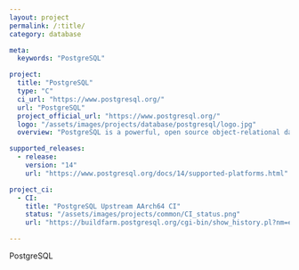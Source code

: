 ```yaml
---
layout: project
permalink: /:title/
category: database

meta:
  keywords: "PostgreSQL"

project:
  title: "PostgreSQL"
  type: "C"
  ci_url: "https://www.postgresql.org/"
  url: "PostgreSQL"
  project_official_url: "https://www.postgresql.org/"
  logo: "/assets/images/projects/database/postgresql/logo.jpg"
  overview: "PostgreSQL is a powerful, open source object-relational database system with over 30 years of active development that has earned it a strong reputation for reliability, feature robustness, and performance."

supported_releases:
  - release:
    version: "14"
    url: "https://www.postgresql.org/docs/14/supported-platforms.html"

project_ci:
  - CI:
    title: "PostgreSQL Upstream AArch64 CI"
    status: "/assets/images/projects/common/CI_status.png"
    url: "https://buildfarm.postgresql.org/cgi-bin/show_history.pl?nm=eelpout&br=HEAD"

---
```


<p>PostgreSQL</p>
